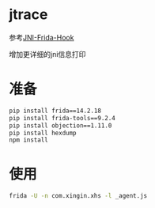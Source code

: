 # jtrace

参考[JNI-Frida-Hook](https://github.com/Areizen/JNI-Frida-Hook)

增加更详细的jni信息打印

# 准备

```bash
pip install frida==14.2.18
pip install frida-tools==9.2.4
pip install objection==1.11.0
pip install hexdump
npm install
```

# 使用

```bash
frida -U -n com.xingin.xhs -l _agent.js
```
